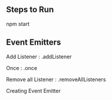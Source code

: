 ## Steps to Run 

npm start

## Event Emitters

Add Listener : .addListener

Once : .once

Remove all Listener : .removeAllListeners

Creating Event Emitter 